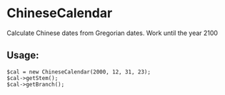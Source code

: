 # ChineseCalendar
Calculate Chinese dates from Gregorian dates. Work until the year 2100

## Usage:
```
$cal = new ChineseCalendar(2000, 12, 31, 23);
$cal->getStem();
$cal->getBranch();
```
